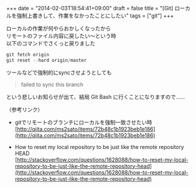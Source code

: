 +++
date = "2014-02-03T18:54:41+09:00"
draft = false
title = "[Git] ローカルを強制上書きして、作業をなかったことにしたい"
tags = ["git"]
+++

ローカルの作業が何やらおかしくなったから  
リモートのファイル内容に戻したい～という時  
以下のコマンドでさくっと戻りました 

```cpp
git fetch origin
git reset --hard origin/master
```

ツールなどで強制的にsyncさせようとしても

> failed to sync this branch 

という悲しいお知らせが出て、結局 Git Bash に行くことになりますので……

（参考リンク）

- gitでリモートのブランチにローカルを強制一致させたい時  
[http://qiita.com/ms2sato/items/72b48c1b1923beb1e186](http://qiita.com/ms2sato/items/72b48c1b1923beb1e186)

- How to reset my local repository to be just like the remote repository HEAD  
[http://stackoverflow.com/questions/1628088/how-to-reset-my-local-repository-to-be-just-like-the-remote-repository-head](http://stackoverflow.com/questions/1628088/how-to-reset-my-local-repository-to-be-just-like-the-remote-repository-head)
